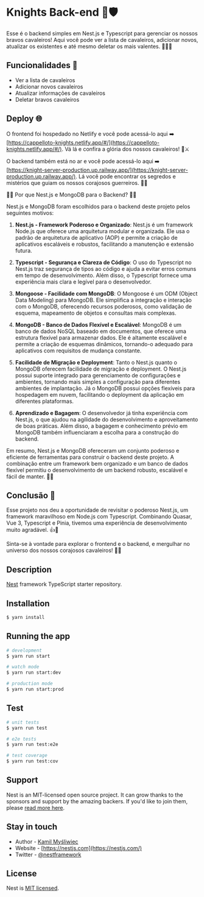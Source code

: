 # Knights Back-end 👑🛡️

Esse é o backend simples em Nest.js e Typescript para gerenciar os nossos bravos cavaleiros! Aqui você pode ver a lista de cavaleiros, adicionar novos, atualizar os existentes e até mesmo deletar os mais valentes. 🦸‍♂️💪

## Funcionalidades 🚀

- Ver a lista de cavaleiros
- Adicionar novos cavaleiros
- Atualizar informações de cavaleiros
- Deletar bravos cavaleiros

## Deploy 🌐

O frontend foi hospedado no Netlify e você pode acessá-lo aqui ➡️ [https://cappelloto-knights.netlify.app/#/](https://cappelloto-knights.netlify.app/#/). Vá lá e confira a glória dos nossos cavaleiros! 🏰⚔️

O backend também está no ar e você pode acessá-lo aqui ➡️ [https://knight-server-production.up.railway.app/](https://knight-server-production.up.railway.app/). Lá você pode encontrar os segredos e mistérios que guiam os nossos corajosos guerreiros. 🏴󠁧󠁢󠁥󠁮󠁧󠁿🏰

🦁🌐 Por que Nest.js e MongoDB para o Backend? 🍃🦕

Nest.js e MongoDB foram escolhidos para o backend deste projeto pelos seguintes motivos:

1. **Nest.js - Framework Poderoso e Organizado**: Nest.js é um framework Node.js que oferece uma arquitetura modular e organizada. Ele usa o padrão de arquitetura de aplicativo (AOP) e permite a criação de aplicativos escaláveis e robustos, facilitando a manutenção e extensão futura.

2. **Typescript - Segurança e Clareza de Código**: O uso do Typescript no Nest.js traz segurança de tipos ao código e ajuda a evitar erros comuns em tempo de desenvolvimento. Além disso, o Typescript fornece uma experiência mais clara e legível para o desenvolvedor.

3. **Mongoose - Facilidade com MongoDB**: O Mongoose é um ODM (Object Data Modeling) para MongoDB. Ele simplifica a integração e interação com o MongoDB, oferecendo recursos poderosos, como validação de esquema, mapeamento de objetos e consultas mais complexas.

4. **MongoDB - Banco de Dados Flexível e Escalável**: MongoDB é um banco de dados NoSQL baseado em documentos, que oferece uma estrutura flexível para armazenar dados. Ele é altamente escalável e permite a criação de esquemas dinâmicos, tornando-o adequado para aplicativos com requisitos de mudança constante.

5. **Facilidade de Migração e Deployment**: Tanto o Nest.js quanto o MongoDB oferecem facilidade de migração e deployment. O Nest.js possui suporte integrado para gerenciamento de configurações e ambientes, tornando mais simples a configuração para diferentes ambientes de implantação. Já o MongoDB possui opções flexíveis para hospedagem em nuvem, facilitando o deployment da aplicação em diferentes plataformas.

6. **Aprendizado e Bagagem**: O desenvolvedor já tinha experiência com Nest.js, o que ajudou na agilidade do desenvolvimento e aproveitamento de boas práticas. Além disso, a bagagem e conhecimento prévio em MongoDB também influenciaram a escolha para a construção do backend.

Em resumo, Nest.js e MongoDB ofereceram um conjunto poderoso e eficiente de ferramentas para construir o backend deste projeto. A combinação entre um framework bem organizado e um banco de dados flexível permitiu o desenvolvimento de um backend robusto, escalável e fácil de manter. 🚀🌟

## Conclusão 🏁

Esse projeto nos deu a oportunidade de revisitar o poderoso Nest.js, um framework maravilhoso em Node.js com Typescript. Combinando Quasar, Vue 3, Typescript e Pinia, tivemos uma experiência de desenvolvimento muito agradável. 👍🎉

Sinta-se à vontade para explorar o frontend e o backend, e mergulhar no universo dos nossos corajosos cavaleiros! 🐴🌟

## Description

[Nest](https://github.com/nestjs/nest) framework TypeScript starter repository.

## Installation

```bash
$ yarn install
```

## Running the app

```bash
# development
$ yarn run start

# watch mode
$ yarn run start:dev

# production mode
$ yarn run start:prod
```

## Test

```bash
# unit tests
$ yarn run test

# e2e tests
$ yarn run test:e2e

# test coverage
$ yarn run test:cov
```

## Support

Nest is an MIT-licensed open source project. It can grow thanks to the sponsors and support by the amazing backers. If you'd like to join them, please [read more here](https://docs.nestjs.com/support).

## Stay in touch

- Author - [Kamil Myśliwiec](https://kamilmysliwiec.com)
- Website - [https://nestjs.com](https://nestjs.com/)
- Twitter - [@nestframework](https://twitter.com/nestframework)

## License

Nest is [MIT licensed](LICENSE).
